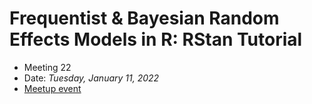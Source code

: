 
# Frequentist & Bayesian Random Effects Models in R: RStan Tutorial
- Meeting 22
- Date: *Tuesday, January 11, 2022*
- [Meetup event](https://www.meetup.com/rladies-boulder/events/283098539/)